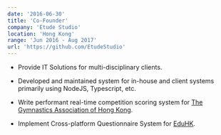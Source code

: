 ```yaml
---
date: '2016-06-30'
title: 'Co-Founder'
company: 'Etude Studio'
location: 'Hong Kong'
range: 'Jun 2016 - Aug 2017'
url: 'https://github.com/EtudeStudio'
---
```


- Provide IT Solutions for multi-disciplinary clients.

- Developed and maintained system for in-house and client systems primarily using NodeJS, Typescript, etc.

- Write performant real-time competition scoring system for [The Gymnastics Association of Hong Kong](http://www.gahk.org.hk/).

- Implement Cross-platform Questionnaire System for [EduHK](https://www.eduhk.hk/main/).
